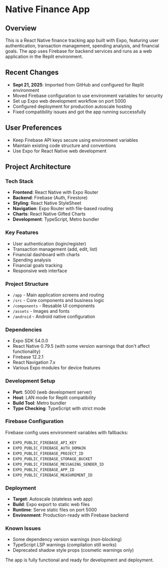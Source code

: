 # Native Finance App

## Overview
This is a React Native finance tracking app built with Expo, featuring user authentication, transaction management, spending analysis, and financial goals. The app uses Firebase for backend services and runs as a web application in the Replit environment.

## Recent Changes
- **Sept 21, 2025**: Imported from GitHub and configured for Replit environment
- Moved Firebase configuration to use environment variables for security
- Set up Expo web development workflow on port 5000
- Configured deployment for production autoscale hosting
- Fixed compatibility issues and got the app running successfully

## User Preferences
- Keep Firebase API keys secure using environment variables
- Maintain existing code structure and conventions
- Use Expo for React Native web development

## Project Architecture
### Tech Stack
- **Frontend**: React Native with Expo Router
- **Backend**: Firebase (Auth, Firestore)
- **Styling**: React Native StyleSheet
- **Navigation**: Expo Router with file-based routing
- **Charts**: React Native Gifted Charts
- **Development**: TypeScript, Metro bundler

### Key Features
- User authentication (login/register)
- Transaction management (add, edit, list)
- Financial dashboard with charts
- Spending analysis
- Financial goals tracking
- Responsive web interface

### Project Structure
- `/app` - Main application screens and routing
- `/src` - Core components and business logic
- `/components` - Reusable UI components
- `/assets` - Images and fonts
- `/android` - Android native configuration

### Dependencies
- Expo SDK 54.0.0
- React Native 0.79.5 (with some version warnings that don't affect functionality)
- Firebase 12.2.1
- React Navigation 7.x
- Various Expo modules for device features

### Development Setup
- **Port**: 5000 (web development server)
- **Host**: LAN mode for Replit compatibility
- **Build Tool**: Metro bundler
- **Type Checking**: TypeScript with strict mode

### Firebase Configuration
Firebase config uses environment variables with fallbacks:
- `EXPO_PUBLIC_FIREBASE_API_KEY`
- `EXPO_PUBLIC_FIREBASE_AUTH_DOMAIN`
- `EXPO_PUBLIC_FIREBASE_PROJECT_ID`
- `EXPO_PUBLIC_FIREBASE_STORAGE_BUCKET`
- `EXPO_PUBLIC_FIREBASE_MESSAGING_SENDER_ID`
- `EXPO_PUBLIC_FIREBASE_APP_ID`
- `EXPO_PUBLIC_FIREBASE_MEASUREMENT_ID`

### Deployment
- **Target**: Autoscale (stateless web app)
- **Build**: Expo export to static web files
- **Runtime**: Serve static files on port 5000
- **Environment**: Production-ready with Firebase backend

### Known Issues
- Some dependency version warnings (non-blocking)
- TypeScript LSP warnings (compilation still works)
- Deprecated shadow style props (cosmetic warnings only)

The app is fully functional and ready for development and deployment.